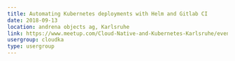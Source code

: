 ```yaml
---
title: Automating Kubernetes deployments with Helm and Gitlab CI
date: 2018-09-13
location: andrena objects ag, Karlsruhe
link: https://www.meetup.com/Cloud-Native-and-Kubernetes-Karlsruhe/events/254360974/
usergroup: cloudka
type: usergroup
---
```

